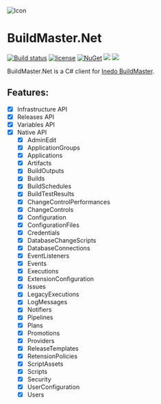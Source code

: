 ![Icon](http://i.imgur.com/5hIJJWK.png?1) 
# BuildMaster.Net 
[![Build status](https://ci.appveyor.com/api/projects/status/vth5lxl830ovqt75?svg=true)](https://ci.appveyor.com/project/lvermeulen/buildmaster-net) [![license](https://img.shields.io/github/license/lvermeulen/pullinghook.svg?maxAge=2592000)](https://github.com/lvermeulen/buildmaster.net/blob/master/LICENSE) [![NuGet](https://img.shields.io/nuget/vpre/buildmaster.net.svg?maxAge=2592000)](https://www.nuget.org/packages/buildmaster.net/) ![](https://img.shields.io/badge/.net-4.5.2-yellowgreen.svg) ![](https://img.shields.io/badge/netstandard-1.4-yellowgreen.svg)

BuildMaster.Net is a C# client for [Inedo BuildMaster](https://inedo.com/buildmaster).

## Features:
* [X] Infrastructure API
* [X] Releases API
* [X] Variables API
* [X] Native API
	* [X] AdminEdit                    
	* [X] ApplicationGroups            
	* [X] Applications                 
	* [X] Artifacts                    
	* [X] BuildOutputs                 
	* [X] Builds                       
	* [X] BuildSchedules               
	* [X] BuildTestResults             
	* [X] ChangeControlPerformances    
	* [X] ChangeControls               
	* [X] Configuration                
	* [X] ConfigurationFiles           
	* [X] Credentials                  
	* [X] DatabaseChangeScripts        
	* [X] DatabaseConnections          
	* [X] EventListeners               
	* [X] Events                       
	* [X] Executions                   
	* [X] ExtensionConfiguration       
	* [X] Issues                       
	* [X] LegacyExecutions             
	* [X] LogMessages                  
	* [X] Notifiers                    
	* [X] Pipelines                    
	* [X] Plans                        
	* [X] Promotions                   
	* [X] Providers                    
	* [X] ReleaseTemplates             
	* [X] RetensionPolicies            
	* [X] ScriptAssets                 
	* [X] Scripts                      
	* [X] Security                     
	* [X] UserConfiguration            
	* [X] Users                        
